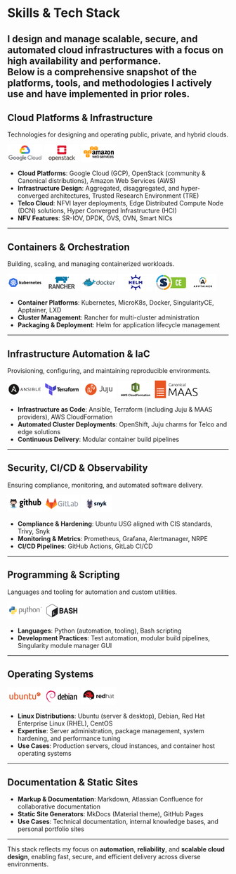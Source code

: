 # Skills & Tech Stack

I design and manage **scalable, secure, and automated cloud infrastructures** with a focus on high availability and performance.  
Below is a comprehensive snapshot of the platforms, tools, and methodologies I actively use and have implemented in prior roles.
---

## Cloud Platforms & Infrastructure
Technologies for designing and operating public, private, and hybrid clouds.

<div class="tech-logos">
  <img src="/images/logos/googlecloud.svg" alt="Google Cloud" height="40" style="max-width:150px;" />
  <img src="/images/logos/openstack.svg" alt="OpenStack" height="40" style="max-width:150px;" />
  <img src="/images/logos/aws.svg" alt="AWS" height="40" style="max-width:150px;" />
</div>

* **Cloud Platforms**: Google Cloud (GCP), OpenStack (community & Canonical distributions), Amazon Web Services (AWS)  
* **Infrastructure Design**: Aggregated, disaggregated, and hyper-converged architectures, Trusted Research Environment (TRE)  
* **Telco Cloud**: NFVI layer deployments, Edge Distributed Compute Node (DCN) solutions, Hyper Converged Infrastructure (HCI)
* **NFV Features**: SR-IOV, DPDK, OVS, OVN, Smart NICs  

---

## Containers & Orchestration
Building, scaling, and managing containerized workloads.

<div class="tech-logos">
  <img src="/images/logos/kubernetes.svg" alt="Kubernetes" height="40" style="max-width:150px;" />
  <img src="/images/logos/rancher.svg" alt="Rancher" height="40" style="max-width:150px;" />
  <img src="/images/logos/docker.svg" alt="Docker" height="40" style="max-width:150px;" />
  <img src="/images/logos/helm.svg" alt="Helm" height="40" style="max-width:150px;" />
  <img src="/images/logos/singularity.svg" alt="Singularity" height="40" style="max-width:90px;" />
  <img src="/images/logos/apptainer.svg" alt="Apptainer" height="40" style="max-width:130px;" />
</div>

* **Container Platforms**: Kubernetes, MicroK8s, Docker, SingularityCE, Apptainer, LXD
* **Cluster Management**: Rancher for multi-cluster administration  
* **Packaging & Deployment**: Helm for application lifecycle management  

---

## Infrastructure Automation & IaC
Provisioning, configuring, and maintaining reproducible environments.

<div class="tech-logos">
  <img src="/images/logos/ansible.svg" alt="Ansible" height="40" style="max-width:150px;" />
  <img src="/images/logos/terraform.svg" alt="Terraform" height="40" style="max-width:150px;" />
  <img src="/images/logos/juju.svg" alt="Juju" height="40" style="max-width:150px;" />
  <img src="/images/logos/cloudformation.svg" alt="CloudFormation" height="40" style="max-width:150px;" />
  <img src="/images/logos/maas.svg" alt="MAAS" height="40" style="max-width:100px;" />
</div>

* **Infrastructure as Code**: Ansible, Terraform (including Juju & MAAS providers), AWS CloudFormation
* **Automated Cluster Deployments**: OpenShift, Juju charms for Telco and edge solutions  
* **Continuous Delivery**: Modular container build pipelines  

---

## Security, CI/CD & Observability
Ensuring compliance, monitoring, and automated software delivery.

<div class="tech-logos">
  <img src="/images/logos/github.svg" alt="GitHub" height="40" style="max-width:150px;" />
  <img src="/images/logos/gitlab.svg" alt="GitLab" height="40" style="max-width:150px;" />
  <img src="/images/logos/snyk.svg" alt="Snyk" height="40" style="max-width:130px;" />
</div>

* **Compliance & Hardening**: Ubuntu USG aligned with CIS standards, Trivy, Snyk
* **Monitoring & Metrics**: Prometheus, Grafana, Alertmanager, NRPE  
* **CI/CD Pipelines**: GitHub Actions, GitLab CI/CD  

---

## Programming & Scripting
Languages and tooling for automation and custom utilities.

<div class="tech-logos">
  <img src="/images/logos/python.svg" alt="Python" height="40" style="max-width:150px;" />
  <img src="/images/logos/bash.svg" alt="Bash" height="40" style="max-width:150px;" />
</div>

* **Languages**: Python (automation, tooling), Bash scripting  
* **Development Practices**: Test automation, modular build pipelines, Singularity module manager GUI  

---

## Operating Systems
<div class="tech-logos">
  <img src="/images/logos/ubuntu.svg" alt="Ubuntu" height="40" style="max-width:150px;" />
  <img src="/images/logos/debian.svg" alt="Debian" height="40" style="max-width:150px;" />
  <img src="/images/logos/redhat.svg" alt="Red Hat Enterprise Linux" height="40" style="max-width:150px;" />
</div>

* **Linux Distributions**: Ubuntu (server & desktop), Debian, Red Hat Enterprise Linux (RHEL), CentOS  
* **Expertise**: Server administration, package management, system hardening, and performance tuning  
* **Use Cases**: Production servers, cloud instances, and container host operating systems

---

## Documentation & Static Sites

* **Markup & Documentation**: Markdown, Atlassian Confluence for collaborative documentation  
* **Static Site Generators**: MkDocs (Material theme), GitHub Pages  
* **Use Cases**: Technical documentation, internal knowledge bases, and personal portfolio sites

---

This stack reflects my focus on **automation**, **reliability**, and **scalable cloud design**, enabling fast, secure, and efficient delivery across diverse environments.
